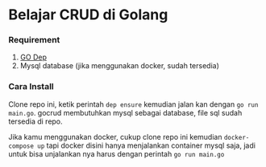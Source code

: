 # Belajar CRUD di Golang

### Requirement 
1. [GO Dep](https://github.com/golang/dep)
2. Mysql database (jika menggunakan docker, sudah tersedia)

### Cara Install
Clone repo ini, ketik perintah `dep ensure` kemudian jalan kan dengan `go run main.go`. 
gocrud membutuhkan mysql sebagai database, file sql sudah tersedia di repo. 

Jika kamu menggunakan docker, cukup clone repo ini kemudian `docker-compose up` tapi docker disini hanya menjalankan 
container mysql saja, jadi untuk bisa unjalankan nya harus dengan perintah `go run main.go`

